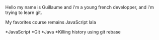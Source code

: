 Hello my name is Guillaume and i'm a young french developper, and i'm trying
to learn git. 

My favorites course remains JavaScript
lala

*JavaScript
*Git
*Java
*Killing history using git rebase
